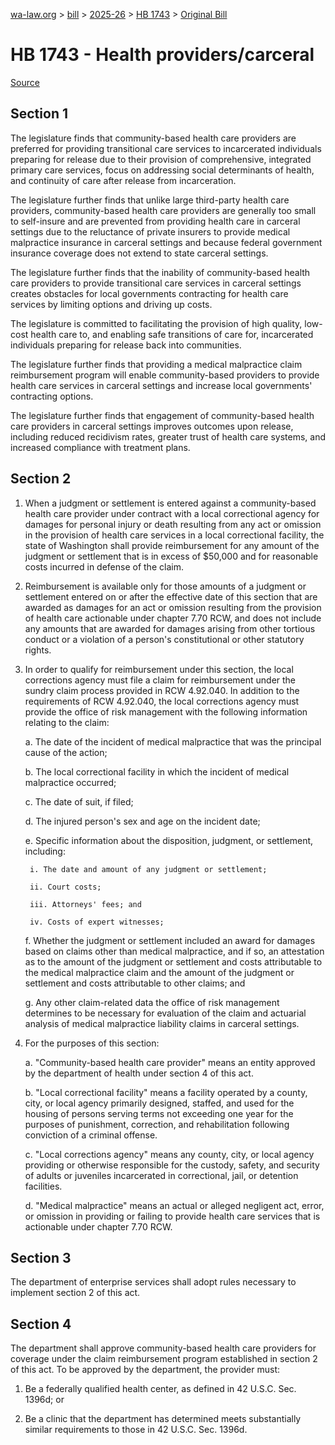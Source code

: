 [wa-law.org](/) > [bill](/bill/) > [2025-26](/bill/2025-26/) > [HB 1743](/bill/2025-26/hb/1743/) > [Original Bill](/bill/2025-26/hb/1743/1/)

# HB 1743 - Health providers/carceral

[Source](http://lawfilesext.leg.wa.gov/biennium/2025-26/Pdf/Bills/House%20Bills/1743.pdf)

## Section 1
The legislature finds that community-based health care providers are preferred for providing transitional care services to incarcerated individuals preparing for release due to their provision of comprehensive, integrated primary care services, focus on addressing social determinants of health, and continuity of care after release from incarceration.

The legislature further finds that unlike large third-party health care providers, community-based health care providers are generally too small to self-insure and are prevented from providing health care in carceral settings due to the reluctance of private insurers to provide medical malpractice insurance in carceral settings and because federal government insurance coverage does not extend to state carceral settings.

The legislature further finds that the inability of community-based health care providers to provide transitional care services in carceral settings creates obstacles for local governments contracting for health care services by limiting options and driving up costs.

The legislature is committed to facilitating the provision of high quality, low-cost health care to, and enabling safe transitions of care for, incarcerated individuals preparing for release back into communities.

The legislature further finds that providing a medical malpractice claim reimbursement program will enable community-based providers to provide health care services in carceral settings and increase local governments' contracting options.

The legislature further finds that engagement of community-based health care providers in carceral settings improves outcomes upon release, including reduced recidivism rates, greater trust of health care systems, and increased compliance with treatment plans.

## Section 2
1. When a judgment or settlement is entered against a community-based health care provider under contract with a local correctional agency for damages for personal injury or death resulting from any act or omission in the provision of health care services in a local correctional facility, the state of Washington shall provide reimbursement for any amount of the judgment or settlement that is in excess of $50,000 and for reasonable costs incurred in defense of the claim.

2. Reimbursement is available only for those amounts of a judgment or settlement entered on or after the effective date of this section that are awarded as damages for an act or omission resulting from the provision of health care actionable under chapter 7.70 RCW, and does not include any amounts that are awarded for damages arising from other tortious conduct or a violation of a person's constitutional or other statutory rights.

3. In order to qualify for reimbursement under this section, the local corrections agency must file a claim for reimbursement under the sundry claim process provided in RCW 4.92.040. In addition to the requirements of RCW 4.92.040, the local corrections agency must provide the office of risk management with the following information relating to the claim:

    a. The date of the incident of medical malpractice that was the principal cause of the action;

    b. The local correctional facility in which the incident of medical malpractice occurred;

    c. The date of suit, if filed;

    d. The injured person's sex and age on the incident date;

    e. Specific information about the disposition, judgment, or settlement, including:

        i. The date and amount of any judgment or settlement;

        ii. Court costs;

        iii. Attorneys' fees; and

        iv. Costs of expert witnesses;

    f. Whether the judgment or settlement included an award for damages based on claims other than medical malpractice, and if so, an attestation as to the amount of the judgment or settlement and costs attributable to the medical malpractice claim and the amount of the judgment or settlement and costs attributable to other claims; and

    g. Any other claim-related data the office of risk management determines to be necessary for evaluation of the claim and actuarial analysis of medical malpractice liability claims in carceral settings.

4. For the purposes of this section:

    a. "Community-based health care provider" means an entity approved by the department of health under section 4 of this act.

    b. "Local correctional facility" means a facility operated by a county, city, or local agency primarily designed, staffed, and used for the housing of persons serving terms not exceeding one year for the purposes of punishment, correction, and rehabilitation following conviction of a criminal offense.

    c. "Local corrections agency" means any county, city, or local agency providing or otherwise responsible for the custody, safety, and security of adults or juveniles incarcerated in correctional, jail, or detention facilities.

    d. "Medical malpractice" means an actual or alleged negligent act, error, or omission in providing or failing to provide health care services that is actionable under chapter 7.70 RCW.

## Section 3
The department of enterprise services shall adopt rules necessary to implement section 2 of this act.

## Section 4
The department shall approve community-based health care providers for coverage under the claim reimbursement program established in section 2 of this act. To be approved by the department, the provider must:

1. Be a federally qualified health center, as defined in 42 U.S.C. Sec. 1396d; or

2. Be a clinic that the department has determined meets substantially similar requirements to those in 42 U.S.C. Sec. 1396d.
